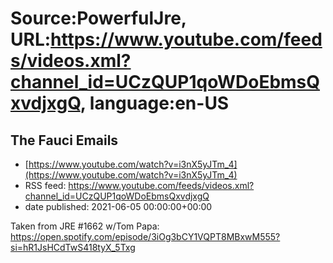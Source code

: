 # Source:PowerfulJre, URL:https://www.youtube.com/feeds/videos.xml?channel_id=UCzQUP1qoWDoEbmsQxvdjxgQ, language:en-US

## The Fauci Emails
 - [https://www.youtube.com/watch?v=i3nX5yJTm_4](https://www.youtube.com/watch?v=i3nX5yJTm_4)
 - RSS feed: https://www.youtube.com/feeds/videos.xml?channel_id=UCzQUP1qoWDoEbmsQxvdjxgQ
 - date published: 2021-06-05 00:00:00+00:00

Taken from JRE #1662 w/Tom Papa:
https://open.spotify.com/episode/3iOg3bCY1VQPT8MBxwM555?si=hR1JsHCdTwS418tyX_5Txg

